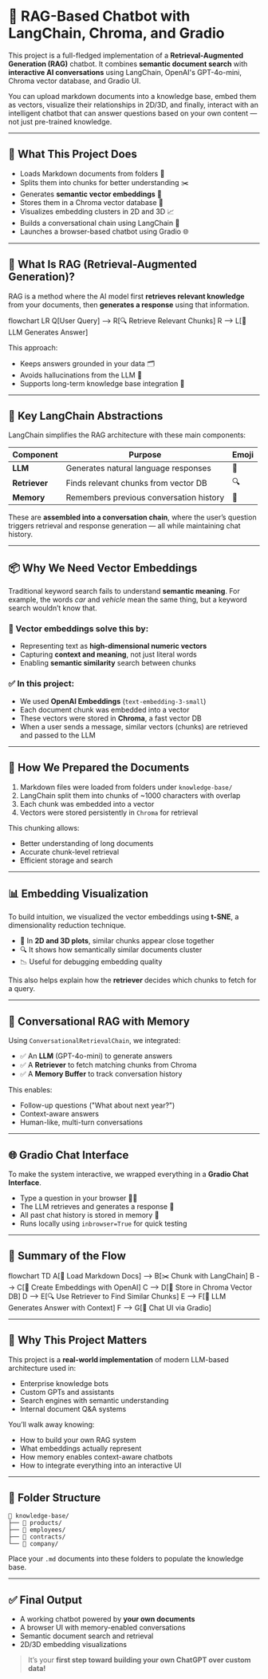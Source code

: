 # 🤖 RAG-Based Chatbot with LangChain, Chroma, and Gradio

This project is a full-fledged implementation of a **Retrieval-Augmented Generation (RAG)** chatbot. It combines **semantic document search** with **interactive AI conversations** using LangChain, OpenAI's GPT-4o-mini, Chroma vector database, and Gradio UI.

You can upload markdown documents into a knowledge base, embed them as vectors, visualize their relationships in 2D/3D, and finally, interact with an intelligent chatbot that can answer questions based on your own content — not just pre-trained knowledge.

---

## 🚀 What This Project Does

- Loads Markdown documents from folders 📂  
- Splits them into chunks for better understanding ✂️  
- Generates **semantic vector embeddings** 🧠  
- Stores them in a Chroma vector database 💾  
- Visualizes embedding clusters in 2D and 3D 📈  
- Builds a conversational chain using LangChain 💬  
- Launches a browser-based chatbot using Gradio 🌐  

---

## 🧠 What Is RAG (Retrieval-Augmented Generation)?

RAG is a method where the AI model first **retrieves relevant knowledge** from your documents, then **generates a response** using that information.

flowchart LR
    Q[User Query] --> R[🔍 Retrieve Relevant Chunks]
    R --> L[🤖 LLM Generates Answer]

This approach:
- Keeps answers grounded in your data 🗂️  
- Avoids hallucinations from the LLM 🤯  
- Supports long-term knowledge base integration 🧩  

---

## 🔧 Key LangChain Abstractions

LangChain simplifies the RAG architecture with these main components:

| Component | Purpose | Emoji |
|----------|---------|--------|
| **LLM** | Generates natural language responses | 🧠 |
| **Retriever** | Finds relevant chunks from vector DB | 🔍 |
| **Memory** | Remembers previous conversation history | 💾 |

These are **assembled into a conversation chain**, where the user’s question triggers retrieval and response generation — all while maintaining chat history.

---

## 📦 Why We Need Vector Embeddings

Traditional keyword search fails to understand **semantic meaning**. For example, the words *car* and *vehicle* mean the same thing, but a keyword search wouldn’t know that.

### 🔢 Vector embeddings solve this by:
- Representing text as **high-dimensional numeric vectors**
- Capturing **context and meaning**, not just literal words
- Enabling **semantic similarity** search between chunks

### ✅ In this project:
- We used **OpenAI Embeddings** (`text-embedding-3-small`)
- Each document chunk was embedded into a vector
- These vectors were stored in **Chroma**, a fast vector DB
- When a user sends a message, similar vectors (chunks) are retrieved and passed to the LLM

---

## 🧩 How We Prepared the Documents

1. Markdown files were loaded from folders under `knowledge-base/`
2. LangChain split them into chunks of ~1000 characters with overlap
3. Each chunk was embedded into a vector
4. Vectors were stored persistently in `Chroma` for retrieval

This chunking allows:
- Better understanding of long documents
- Accurate chunk-level retrieval
- Efficient storage and search

---

## 📊 Embedding Visualization

To build intuition, we visualized the vector embeddings using **t-SNE**, a dimensionality reduction technique.

- 🔷 In **2D and 3D plots**, similar chunks appear close together
- 🔍 It shows how semantically similar documents cluster
- 📉 Useful for debugging embedding quality

This also helps explain how the **retriever** decides which chunks to fetch for a query.

---

## 💬 Conversational RAG with Memory

Using `ConversationalRetrievalChain`, we integrated:

- ✅ An **LLM** (GPT-4o-mini) to generate answers  
- ✅ A **Retriever** to fetch matching chunks from Chroma  
- ✅ A **Memory Buffer** to track conversation history  

This enables:
- Follow-up questions ("What about next year?")
- Context-aware answers
- Human-like, multi-turn conversations

---

## 🌐 Gradio Chat Interface

To make the system interactive, we wrapped everything in a **Gradio Chat Interface**.

- Type a question in your browser 🧑‍💻  
- The LLM retrieves and generates a response 💬  
- All past chat history is stored in memory 🧠  
- Runs locally using `inbrowser=True` for quick testing

---

## 🧪 Summary of the Flow

flowchart TD
    A[📂 Load Markdown Docs] --> B[✂️ Chunk with LangChain]
    B --> C[🔢 Create Embeddings with OpenAI]
    C --> D[💾 Store in Chroma Vector DB]
    D --> E[🔍 Use Retriever to Find Similar Chunks]
    E --> F[🤖 LLM Generates Answer with Context]
    F --> G[💬 Chat UI via Gradio]


---

## 🌟 Why This Project Matters

This project is a **real-world implementation** of modern LLM-based architecture used in:

- Enterprise knowledge bots  
- Custom GPTs and assistants  
- Search engines with semantic understanding  
- Internal document Q&A systems

You’ll walk away knowing:
- How to build your own RAG system  
- What embeddings actually represent  
- How memory enables context-aware chatbots  
- How to integrate everything into an interactive UI  

---

## 📁 Folder Structure

```
📂 knowledge-base/
├── 📄 products/
├── 📄 employees/
├── 📄 contracts/
└── 📄 company/
```

Place your `.md` documents into these folders to populate the knowledge base.

---

## ✅ Final Output

- A working chatbot powered by **your own documents**  
- A browser UI with memory-enabled conversations  
- Semantic document search and retrieval  
- 2D/3D embedding visualizations  

> It’s your **first step toward building your own ChatGPT over custom data!**
